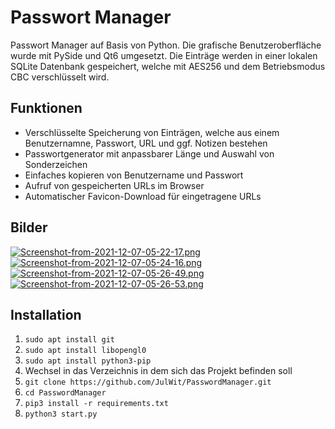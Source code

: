 # Passwort Manager
Passwort Manager auf Basis von Python. Die grafische Benutzeroberfläche wurde mit PySide und Qt6 umgesetzt.
Die Einträge werden in einer lokalen SQLite Datenbank gespeichert, welche mit AES256 und dem Betriebsmodus CBC
verschlüsselt wird.

## Funktionen
* Verschlüsselte Speicherung von Einträgen, welche aus einem Benutzernamne, Passwort, URL und ggf. Notizen bestehen
* Passwortgenerator mit anpassbarer Länge und Auswahl von Sonderzeichen
* Einfaches kopieren von Benutzername und Passwort
* Aufruf von gespeicherten URLs im Browser
* Automatischer Favicon-Download für eingetragene URLs

## Bilder
[![Screenshot-from-2021-12-07-05-22-17.png](https://i.postimg.cc/KcwCTbtw/Screenshot-from-2021-12-07-05-22-17.png)](https://postimg.cc/nMKd86RG)
[![Screenshot-from-2021-12-07-05-24-16.png](https://i.postimg.cc/X75mcP8J/Screenshot-from-2021-12-07-05-24-16.png)](https://postimg.cc/QHXfj0vG)
[![Screenshot-from-2021-12-07-05-26-49.png](https://i.postimg.cc/V6TZX90n/Screenshot-from-2021-12-07-05-26-49.png)](https://postimg.cc/1nGKQqH3)
[![Screenshot-from-2021-12-07-05-26-53.png](https://i.postimg.cc/2yZcGqnJ/Screenshot-from-2021-12-07-05-26-53.png)](https://postimg.cc/1Vyr53Cc)

## Installation
1. `sudo apt install git`
2. `sudo apt install libopengl0`
3. `sudo apt install python3-pip`
4. Wechsel in das Verzeichnis in dem sich das Projekt befinden soll
5. `git clone https://github.com/JulWit/PasswordManager.git`
6. `cd PasswordManager`
7. `pip3 install -r requirements.txt`
8. `python3 start.py`
